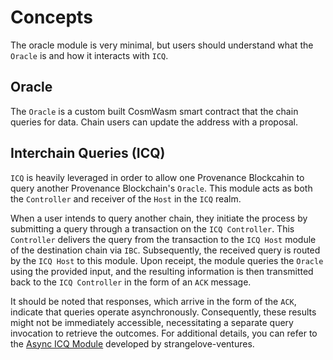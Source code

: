 <!--
order: 1
-->

# Concepts

The oracle module is very minimal, but users should understand what the `Oracle` is and how it interacts with `ICQ`.

## Oracle

The `Oracle` is a custom built CosmWasm smart contract that the chain queries for data. Chain users can update the address with a proposal.

## Interchain Queries (ICQ)

`ICQ` is heavily leveraged in order to allow one Provenance Blockcahin to query another Provenance Blockchain's `Oracle`. This module acts as both the `Controller` and receiver of the `Host` in the `ICQ` realm.

When a user intends to query another chain, they initiate the process by submitting a query through a transaction on the `ICQ Controller`. This `Controller` delivers the query from the transaction to the `ICQ Host` module of the destination chain via `IBC`. Subsequently, the received query is routed by the `ICQ Host` to this module. Upon receipt, the module queries the `Oracle` using the provided input, and the resulting information is then transmitted back to the `ICQ Controller` in the form of an `ACK` message.

It should be noted that responses, which arrive in the form of the `ACK`, indicate that queries operate asynchronously. Consequently, these results might not be immediately accessible, necessitating a separate query invocation to retrieve the outcomes. For additional details, you can refer to the [Async ICQ Module](https://github.com/strangelove-ventures/async-icq) developed by strangelove-ventures.